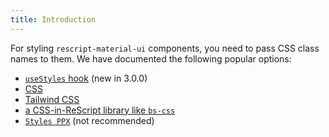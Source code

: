 ```yaml
---
title: Introduction
---
```


For styling `rescript-material-ui` components, you need to pass CSS class names
to them. We have documented the following popular options:

- [`useStyles` hook](use-styles) (new in 3.0.0)
- [CSS](css)
- [Tailwind CSS](tailwind)
- [a CSS-in-ReScript library like `bs-css`](bs-css)
- [`Styles PPX`](styles-ppx) (not recommended)
